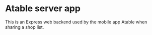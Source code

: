 # Atable server app 

This is an Express web backend used by the mobile app Atable 
when sharing a shop list.